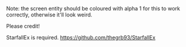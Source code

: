 Note: the screen entity should be coloured with alpha 1 for this to work correctly, otherwise it'll look weird.

Please credit!


StarfallEx is required.
https://github.com/thegrb93/StarfallEx
